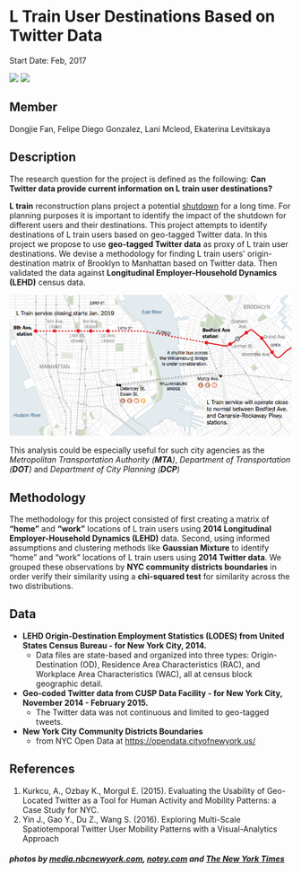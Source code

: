 # L Train User Destinations Based on Twitter Data
Start Date: Feb, 2017 

<img src="https://4d0850cecf2c5ce919d5-17b283ac00835b5ced4db83c898330a1.ssl.cf1.rackcdn.com/11491463_l-train-shutdown-study-calls-for-subsidized_td75b3ed1.jpg" width="500">


<img src="http://media.nbcnewyork.com/images/620*349/WNBC_000000011416379_1200x675_680457283902.jpg" width="500">

## Member

Dongjie Fan, Felipe Diego Gonzalez, Lani Mcleod, Ekaterina Levitskaya

## Description

The research question for the project is defined as the following: **Can Twitter data provide current information on L train user destinations?**

**L train** reconstruction plans project a potential [shutdown](https://www.nytimes.com/2016/07/26/nyregion/l-train-will-shut-down-between-manhattan-and-brooklyn-in-2019-for-18-months.html?_r=0) for a long time. For planning purposes it is important to identify the impact of the shutdown for different users and their destinations. This project attempts to identify destinations of L train users based on geo-tagged Twitter data. In this project we propose to use **geo-tagged Twitter data** as proxy of L train user destinations. We devise a methodology for finding L train users' origin-destination matrix of Brooklyn to Manhattan based on Twitter data. Then validated the data against **Longitudinal Employer-Household Dynamics (LEHD)** census data.

<img src="./L_Route.png" width="600">

This analysis could be especially useful for such city agencies as the *Metropolitan Transportation Authority (**MTA**)*, *Department of Transportation (**DOT**)* and *Department of City Planning (**DCP**)*

## Methodology

The methodology for this project consisted of first creating a matrix of **“home”** and **“work”** locations of L train users using **2014 Longitudinal Employer-Household Dynamics (LEHD)** data. Second, using informed assumptions and clustering methods like **Gaussian Mixture** to identify “home” and “work” locations of L train users using **2014 Twitter data**. We grouped these observations by **NYC community districts boundaries** in order verify their similarity using a **chi-squared test** for similarity across the two distributions.

## Data

* **LEHD Origin-Destination Employment Statistics (LODES) from United States Census Bureau - for New York City, 2014.**
  * Data files are state-based and organized into three types: Origin-Destination (OD), Residence Area Characteristics (RAC), and Workplace Area Characteristics (WAC), all at census block geographic detail.
* **Geo-coded Twitter data from CUSP Data Facility - for New York City, November 2014 - February 2015.**
  * The Twitter data was not continuous and limited to geo-tagged tweets.
* **New York City Community Districts Boundaries** 
  * from NYC Open Data at https://opendata.cityofnewyork.us/

## References

1. Kurkcu, A., Ozbay K., Morgul E. (2015). Evaluating the Usability of Geo-Located Twitter as a Tool for Human Activity and Mobility Patterns: a Case Study for NYC.
2. Yin J., Gao Y., Du Z., Wang S. (2016). Exploring Multi-Scale Spatiotemporal Twitter
   User Mobility Patterns with a Visual-Analytics Approach



##### photos by [*media.nbcnewyork.com*](http://media.nbcnewyork.com/images/620*349/WNBC_000000011416379_1200x675_680457283902.jpg), [*notey.com*](https://4d0850cecf2c5ce919d5-17b283ac00835b5ced4db83c898330a1.ssl.cf1.rackcdn.com/11491463_l-train-shutdown-study-calls-for-subsidized_td75b3ed1.jpg) and [*The New York Times*](https://www.nytimes.com/2016/07/26/nyregion/l-train-will-shut-down-between-manhattan-and-brooklyn-in-2019-for-18-months.html?_r=0)

